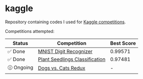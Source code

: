 # kaggle
Repository containing codes I used for [Kaggle competitions](https://www.kaggle.com). 

Competitions attempted:

| Status | Competition | Best Score |
| --- | --- | --- |
| :white_check_mark: Done | [MNIST Digit Recognizer](https://www.kaggle.com/c/digit-recognizer) | 0.99571 |
| :white_check_mark: Done | [Plant Seedlings Classification](https://www.kaggle.com/c/plant-seedlings-classification) | 0.97481 |
| :clock1230: Ongoing | [Dogs vs. Cats Redux](https://www.kaggle.com/c/dogs-vs-cats-redux-kernels-edition) | - |